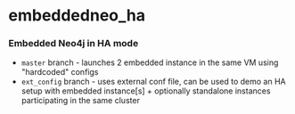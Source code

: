 # embeddedneo_ha
### Embedded Neo4j in HA mode
- `master` branch - launches 2 embedded instance in the same VM using "hardcoded" configs
- `ext_config` branch - uses external conf file, can be used to demo an HA setup with embedded instance[s] + optionally standalone instances participating in the same cluster
